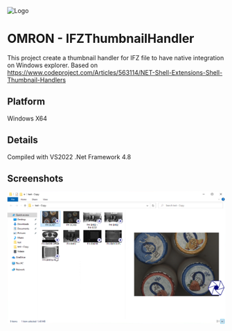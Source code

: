 
![Logo](https://upload.wikimedia.org/wikipedia/commons/thumb/6/6c/OMRON_Logo.svg/200px-OMRON_Logo.svg.png)


# OMRON - IFZThumbnailHandler

This project create a thumbnail handler for IFZ file to have native integration on Windows explorer. Based on https://www.codeproject.com/Articles/563114/NET-Shell-Extensions-Shell-Thumbnail-Handlers
## Platform

Windows X64


## Details
Compiled with VS2022 .Net Framework 4.8
## Screenshots

![App Screenshot](https://github.com/avironman/IfzThumbnailHandler/blob/master/Screenshot.png?raw=true)

